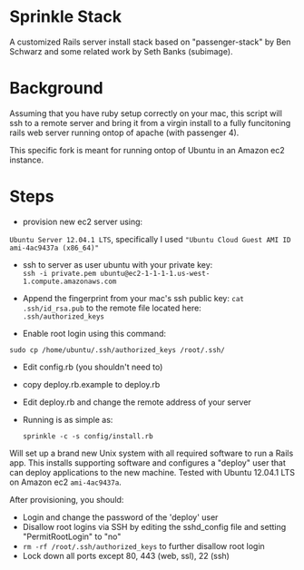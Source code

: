 Sprinkle Stack
==============

A customized Rails server install stack based on "passenger-stack" by
Ben Schwarz and some related work by Seth Banks (subimage).

Background
====
Assuming that you have ruby setup correctly on your mac, this script will ssh to a remote server and bring it from a virgin install to a fully funcitoning rails web server running ontop of apache (with passenger 4).

This specific fork is meant for running ontop of Ubuntu in an Amazon ec2 instance.

Steps
====

  - provision new ec2 server using:

`Ubuntu Server 12.04.1 LTS`, specifically I used `"Ubuntu Cloud Guest AMI ID ami-4ac9437a (x86_64)"`

  - ssh to server as user ubuntu with your private key:  
`ssh -i private.pem ubuntu@ec2-1-1-1-1.us-west-1.compute.amazonaws.com`
  - Append the fingerprint from your mac's ssh public key:
  `cat .ssh/id_rsa.pub`
to the remote file located here:  
  `.ssh/authorized_keys`

  - Enable root login using this command:  

`sudo cp /home/ubuntu/.ssh/authorized_keys /root/.ssh/`

  - Edit config.rb (you shouldn't need to)
  - copy deploy.rb.example to deploy.rb
  - Edit deploy.rb and change the remote address of your server

  - Running is as simple as:

    `sprinkle -c -s config/install.rb`

Will set up a brand new Unix system with all required software to run a Rails app.
This installs supporting software and configures a "deploy" user that can deploy 
applications to the new machine. Tested with Ubuntu 12.04.1 LTS on Amazon ec2 `ami-4ac9437a`.

After provisioning, you should:

* Login and change the password of the 'deploy' user
* Disallow root logins via SSH by editing the sshd_config file and setting "PermitRootLogin" to "no"
* `rm -rf /root/.ssh/authorized_keys` to further disallow root login
* Lock down all ports except 80, 443 (web, ssl), 22 (ssh)
